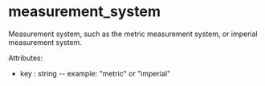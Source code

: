 # measurement_system

Measurement system, such as the metric measurement system, or imperial measurement system.

Attributes:

* key : string -- example: "metric" or "imperial"

